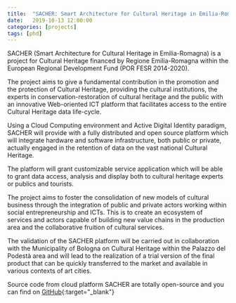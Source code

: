 ```yaml
---
title:  "SACHER: Smart Architecture for Cultural Heritage in Emilia-Romagna"
date:   2019-10-13 12:00:00
categories: [projects]
tags: [phd]
---
```

SACHER (Smart Architecture for Cultural Heritage in Emilia-Romagna) is a project for Cultural Heritage financed by Regione Emilia-Romagna within the European Regional Development Fund  (POR FESR 2014-2020).

The project aims to give a fundamental contribution in the promotion and the protection of Cultural Heritage, providing the cultural institutions, the experts in conservation-restoration of cultural heritage and the public with an innovative Web-oriented ICT platform that facilitates access to the entire Cultural Heritage data life-cycle.

Using a Cloud Computing environment and Active Digital Identity paradigm, SACHER will provide with a fully distributed and open source platform which will integrate hardware and software infrastructure, both public or private, actually engaged in the retention of data on the vast national Cultural Heritage.

The platform will grant customizable service application which will be able to grant data access, analysis and display both to cultural heritage experts or publics and tourists.

The project aims to foster the consolidation of new models of cultural business through the integration of public and private actors working within social entrepreneurship and ICTs.
This is to create an ecosystem of services and actors capable of building new value chains in the production area and the collaborative fruition of cultural services.

The validation of the SACHER platform will be carried out in collaboration with the Municipality of Bologna on Cultural Heritage within the Palazzo del Podestà area and will lead to the realization of a trial version of the final product that can be quickly transferred to the market and available in various contexts of art cities.

Source code from cloud platform SACHER are totally open-source and you can find on [GitHub](https://github.com/SACHER-project){:target="_blank"}
